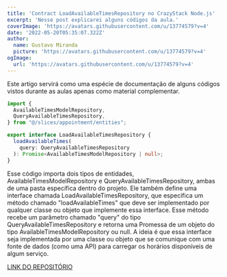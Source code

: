 ```yaml
---
title: 'Contract LoadAvailableTimesRepository no CrazyStack Node.js'
excerpt: 'Nesse post explicarei alguns códigos da aula.'
coverImage: 'https://avatars.githubusercontent.com/u/13774579?v=4'
date: '2022-05-20T05:35:07.322Z'
author:
  name: Gustavo Miranda
  picture: 'https://avatars.githubusercontent.com/u/13774579?v=4'
ogImage:
  url: 'https://avatars.githubusercontent.com/u/13774579?v=4'
---
```

Este artigo servirá como uma espécie de documentação de alguns códigos vistos durante as aulas apenas como material complementar.

```typescript
import {
  AvailableTimesModelRepository,
  QueryAvailableTimesRepository,
} from "@/slices/appointment/entities";

export interface LoadAvailableTimesRepository {
  loadAvailableTimes(
    query: QueryAvailableTimesRepository
  ): Promise<AvailableTimesModelRepository | null>;
}
``` 
Esse código importa dois tipos de entidades, AvailableTimesModelRepository e QueryAvailableTimesRepository, ambas de uma pasta específica dentro do projeto. Ele também define uma interface chamada LoadAvailableTimesRepository, que especifica um método chamado "loadAvailableTimes" que deve ser implementado por qualquer classe ou objeto que implemente essa interface. Esse método recebe um parâmetro chamado "query" do tipo QueryAvailableTimesRepository e retorna uma Promessa de um objeto do tipo AvailableTimesModelRepository ou null. A ideia é que essa interface seja implementada por uma classe ou objeto que se comunique com uma fonte de dados (como uma API) para carregar os horários disponíveis de algum serviço.


[LINK DO REPOSITÓRIO](https://github.com/gumiranda/CrazyStackNodeJs)